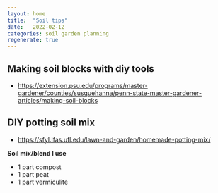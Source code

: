 ```yaml
---
layout: home
title:  "Soil tips"
date:   2022-02-12
categories: soil garden planning 
regenerate: true
---
```


## Making soil blocks with diy tools
- https://extension.psu.edu/programs/master-gardener/counties/susquehanna/penn-state-master-gardener-articles/making-soil-blocks

## DIY potting soil mix
- https://sfyl.ifas.ufl.edu/lawn-and-garden/homemade-potting-mix/

**Soil mix/blend I use**
- 1 part compost
- 1 part peat
- 1 part vermiculite
